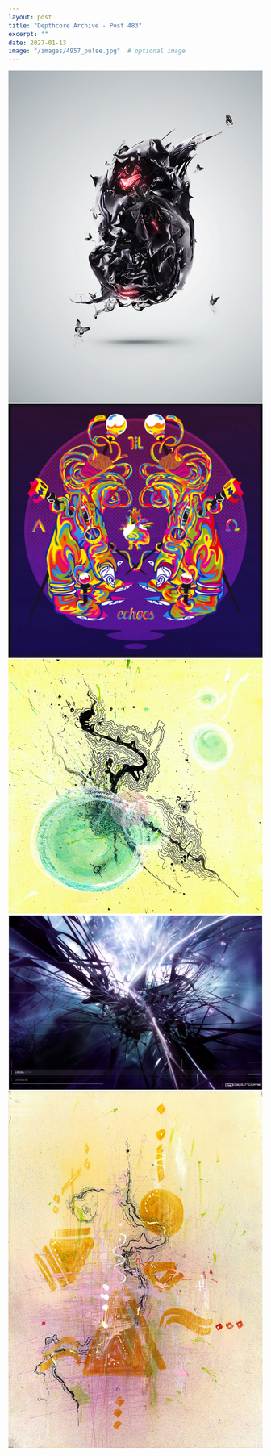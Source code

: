 ```yaml
---
layout: post
title: "Depthcore Archive - Post 483"
excerpt: ""
date: 2027-01-13
image: "/images/4957_pulse.jpg"  # optional image
---
```


<img src="/images/4957_pulse.jpg">
<img src="/images/4958_hands_of_the_creators.jpg" alt="4958_hands_of_the_creators.jpg"/>
<img src="/images/4959_salt_lake_city_cuts.jpg" alt="4959_salt_lake_city_cuts.jpg"/>
<img src="/images/496.jpg" alt="496.jpg"/>
<img src="/images/4960_sun_god.jpg" alt="4960_sun_god.jpg"/>
